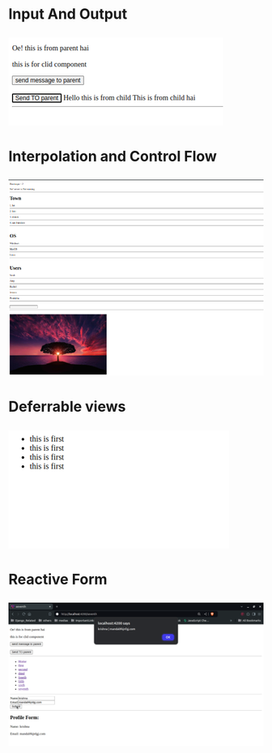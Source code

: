 # Input And Output
![InputOutput](ReadmeImages/image.png)
---

# Interpolation and Control Flow
![alt text](ReadmeImages/image1.png)
---

# Deferrable views
![alt text](ReadmeImages/image2.png)
---

# Reactive Form
![alt text](ReadmeImages/image3.png)
---

